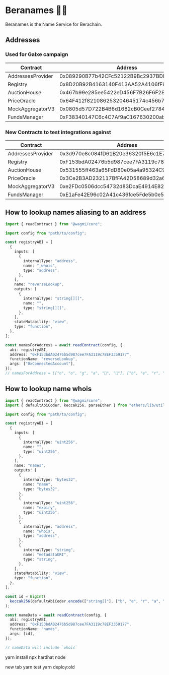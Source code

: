 # Beranames 🐻🪪

Beranames is the Name Service for Berachain.

## Addresses

### Used for Galxe campaign

| Contract          | Address                                    |
| ----------------- | ------------------------------------------ |
| AddressesProvider | 0x089290B77b42CFc52122B9Bc2937BDF49bf61b43 |
| Registry          | 0x8D20B92B4163140F413AA52A4106fF9490bf2122 |
| AuctionHouse      | 0x467b99e285ee5422eD456F7B26F6F28e0a4372e1 |
| PriceOracle       | 0x64F412f821086253204645174c456b7532BA4527 |
| MockAggregatorV3  | 0x0805d57D722B4B6d1682cB0Ceef27840F02F2dEc |
| FundsManager      | 0xF38340147C6c4C7Af9aC167630200ab964A5a9dA |

### New Contracts to test integrations against

| Contract          | Address                                    |
| ----------------- | ------------------------------------------ |
| AddressesProvider | 0x3d970e8c084fD61B20e36320f5E6c1E7cb1F088a |
| Registry          | 0xF153bdA02476b5d987cee7FA3119c78EF3359177 |
| AuctionHouse      | 0x531555ff463a65FdD80e05a4a95324C90dd9C5E0 |
| PriceOracle       | 0x3Ce2B3AD232117BfFA42D58689d32a6b9860D90b |
| MockAggregatorV3  | 0xe2FDc0506dcc54732d83DcaE4914E82aC63614B3 |
| FundsManager      | 0xE1aFe42E96c02A41c436fce5Fde5b0e5D56247c2 |

## How to lookup names aliasing to an address

```ts
import { readContract } from "@wagmi/core";

import config from "path/to/config";

const registryABI = [
  {
    inputs: [
      {
        internalType: "address",
        name: "_whois",
        type: "address",
      },
    ],
    name: "reverseLookup",
    outputs: [
      {
        internalType: "string[][]",
        name: "",
        type: "string[][]",
      },
    ],
    stateMutability: "view",
    type: "function",
  },
];

const namesForAddress = await readContract(config, {
  abi: registryABI,
  address: "0xF153bdA02476b5d987cee7FA3119c78EF3359177",
  functionName: "reverseLookup",
  args: ["0xConnectedAccount"],
});
// namesForAddress = [["o", "o", "g", "a", "🦆", "🐷"], ["b", "e", "r", "a"]]
```

## How to lookup name whois

```ts
import { readContract } from "@wagmi/core";
import { defaultAbiCoder, keccak256, parseEther } from "ethers/lib/utils";

import config from "path/to/config";

const registryABI = [
  {
    inputs: [
      {
        internalType: "uint256",
        name: "",
        type: "uint256",
      },
    ],
    name: "names",
    outputs: [
      {
        internalType: "bytes32",
        name: "name",
        type: "bytes32",
      },
      {
        internalType: "uint256",
        name: "expiry",
        type: "uint256",
      },
      {
        internalType: "address",
        name: "whois",
        type: "address",
      },
      {
        internalType: "string",
        name: "metadataURI",
        type: "string",
      },
    ],
    stateMutability: "view",
    type: "function",
  },
];

const id = BigInt(
  keccak256(defaultAbiCoder.encode(["string[]"], ["b", "e", "r", "a", "🐻‍❄️"]))
);

const nameData = await readContract(config, {
  abi: registryABI,
  address: "0xF153bdA02476b5d987cee7FA3119c78EF3359177",
  functionName: "names",
  args: [id],
});

// nameData will include `whois`
```

yarn install
npx hardhat node

new tab
yarn test
yarn deploy:old